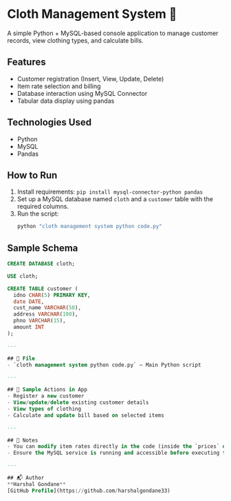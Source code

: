 # Cloth Management System 🧥

A simple Python + MySQL-based console application to manage customer records, view clothing types, and calculate bills.

## Features
- Customer registration (Insert, View, Update, Delete)
- Item rate selection and billing
- Database interaction using MySQL Connector
- Tabular data display using pandas

## Technologies Used
- Python
- MySQL
- Pandas

## How to Run
1. Install requirements: `pip install mysql-connector-python pandas`
2. Set up a MySQL database named `cloth` and a `customer` table with the required columns.
3. Run the script:
   ```bash
   python "cloth management system python code.py"
   ```


## Sample Schema
```sql
CREATE DATABASE cloth;

USE cloth;

CREATE TABLE customer (
  idno CHAR(5) PRIMARY KEY,
  date DATE,
  cust_name VARCHAR(50),
  address VARCHAR(100),
  phno VARCHAR(15),
  amount INT
);

---

## 📂 File
- `cloth management system python code.py` – Main Python script

---

## 🧪 Sample Actions in App
- Register a new customer
- View/update/delete existing customer details
- View types of clothing
- Calculate and update bill based on selected items

---

## 📎 Notes
- You can modify item rates directly in the code (inside the `prices` dictionary).
- Ensure the MySQL service is running and accessible before executing the script.

---

## 📬 Author
**Harshal Gondane**  
[GitHub Profile](https://github.com/harshalgondane33)
